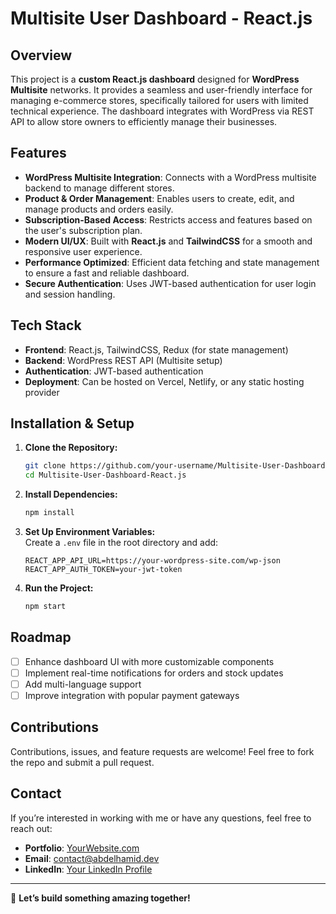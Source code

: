 # Multisite User Dashboard - React.js

## Overview
This project is a **custom React.js dashboard** designed for **WordPress Multisite** networks. It provides a seamless and user-friendly interface for managing e-commerce stores, specifically tailored for users with limited technical experience. The dashboard integrates with WordPress via REST API to allow store owners to efficiently manage their businesses.

## Features
- **WordPress Multisite Integration**: Connects with a WordPress multisite backend to manage different stores.
- **Product & Order Management**: Enables users to create, edit, and manage products and orders easily.
- **Subscription-Based Access**: Restricts access and features based on the user's subscription plan.
- **Modern UI/UX**: Built with **React.js** and **TailwindCSS** for a smooth and responsive user experience.
- **Performance Optimized**: Efficient data fetching and state management to ensure a fast and reliable dashboard.
- **Secure Authentication**: Uses JWT-based authentication for user login and session handling.

## Tech Stack
- **Frontend**: React.js, TailwindCSS, Redux (for state management)
- **Backend**: WordPress REST API (Multisite setup)
- **Authentication**: JWT-based authentication
- **Deployment**: Can be hosted on Vercel, Netlify, or any static hosting provider

## Installation & Setup
1. **Clone the Repository:**  
   ```sh
   git clone https://github.com/your-username/Multisite-User-Dashboard-React.js.git
   cd Multisite-User-Dashboard-React.js
   ```

2. **Install Dependencies:**  
   ```sh
   npm install
   ```

3. **Set Up Environment Variables:**  
   Create a `.env` file in the root directory and add:
   ```env
   REACT_APP_API_URL=https://your-wordpress-site.com/wp-json
   REACT_APP_AUTH_TOKEN=your-jwt-token
   ```

4. **Run the Project:**  
   ```sh
   npm start
   ```

## Roadmap
- [ ] Enhance dashboard UI with more customizable components
- [ ] Implement real-time notifications for orders and stock updates
- [ ] Add multi-language support
- [ ] Improve integration with popular payment gateways

## Contributions
Contributions, issues, and feature requests are welcome! Feel free to fork the repo and submit a pull request.

## Contact
If you’re interested in working with me or have any questions, feel free to reach out:
- **Portfolio**: [YourWebsite.com](https://abdelhamid.dev/)
- **Email**: contact@abdelhamid.dev
- **LinkedIn**: [Your LinkedIn Profile](https://www.linkedin.com/in/abdelhamidkaram/)

---
🚀 **Let’s build something amazing together!**

